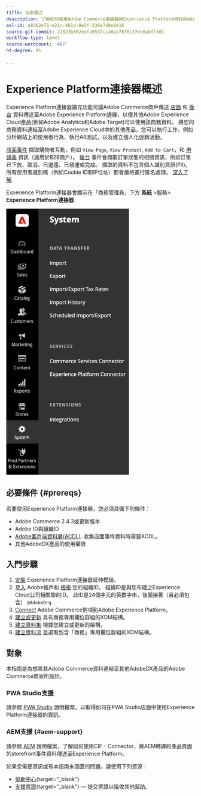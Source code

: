 ```yaml
---
title: 指南概述
description: 了解如何使用Adobe Commerce連接器將Experience Platform資料與Adobe Experience Platform整合。
exl-id: a8362e71-e21c-4b1d-8e3f-336e748e1018
source-git-commit: 22823b662eefa953fcca6ae78f6c37ee8abff3d1
workflow-type: tm+mt
source-wordcount: '487'
ht-degree: 0%

---
```


# Experience Platform連接器概述

Experience Platform連接器擴充功能可讓Adobe Commerce商戶傳送 [店面](events.md#storefront-events) 和 [後台](events.md#back-office-events) 資料傳送至Adobe Experience Platform邊緣，以便其他Adobe Experience Cloud產品(例如Adobe Analytics和Adobe Target)可以使用該商務資料。 將您的商務資料連結至Adobe Experience Cloud中的其他產品，您可以執行工作，例如分析網站上的使用者行為、執行AB測試，以及建立個人化促銷活動。

[店面事件](events.md#storefront-events) 擷取購物者互動，例如 `View Page`, `View Product`, `Add to Cart`，和 [申請表](events.md#b2b-events) 資訊（適用於B2B商戶）。 [後台](events.md#back-office-events) 事件會擷取訂單狀態的相關資訊，例如訂單已下放、取消、已退還、已發運或完成。 擷取的資料不包含個人識別資訊(PII)。 所有使用者識別碼（例如Cookie ID和IP位址）都會嚴格進行匿名處理。 [深入了解](https://www.adobe.com/privacy/experience-cloud.html).

Experience Platform連接器會顯示在「商務管理員」下方 **系統** >服務> **Experience Platform連接器**.

![Experience Platform連接器擴充功能管理檢視](assets/epc-adminui.png)

## 必要條件 {#prereqs}

若要使用Experience Platform連接器，您必須具備下列條件：

- Adobe Commerce 2.4.3或更新版本
- Adobe ID與組織ID
- [Adobe客戶端資料層(ACDL)](https://experienceleague.adobe.com/docs/experience-platform/tags/extensions/client/client-data-layer/overview.html). 收集店面事件資料時需要ACDL。
- 其他AdobeDX產品的使用權限

## 入門步驟

1. [安裝](install.md) Experience Platform連接器延伸模組。
1. [登入](https://helpx.adobe.com/manage-account/using/access-adobe-id-account.html) Adobe帳戶和 [檢視](https://experienceleague.adobe.com/docs/core-services/interface/administration/organizations.html#concept_EA8AEE5B02CF46ACBDAD6A8508646255) 您的組織ID。 組織ID是與您布建之Experience Cloud公司相關聯的ID。 此ID是24個字元的英數字串，後面接著（且必須包含） `@AdobeOrg`.
1. [Connect](connect-data.md) Adobe Commerce例項到Adobe Experience Platform。
1. [建立或更新](update-xdm.md) 具有商務專用欄位群組的XDM結構。
1. [建立資料集](https://experienceleague.adobe.com/docs/platform-learn/implement-mobile-sdk/experience-cloud/platform.html#create-a-dataset) 根據您建立或更新的架構。
1. [建立資料流](https://experienceleague.adobe.com/docs/experience-platform/edge/datastreams/overview.html) 並選取包含「商務」專用欄位群組的XDM結構。

## 對象

本指南是為想將其Adobe Commerce資料連結至其他AdobeDX產品的Adobe Commerce商家所設計。

### PWA Studio支援

請參閱 [PWA Studio](https://developer.adobe.com/commerce/pwa-studio/integrations/adobe-commerce/aep/) 說明檔案，以取得如何在PWA Studio店面中使用Experience Platform連接器的資訊。

### AEM支援 {#aem-support}

請參閱 [AEM](https://experienceleague.adobe.com/docs/experience-manager-cloud-service/content/content-and-commerce/integrations/aep.html) 說明檔案，了解如何使用CIF - Connector，將AEM轉譯的產品頁面的storefront事件資料傳送至Experience Platform。

如果您需要資訊或有本指南未涵蓋的問題，請使用下列資源：

- [協助中心](https://experienceleague.adobe.com/docs/commerce-knowledge-base/kb/overview.html){target="_blank"}
- [支援票證](https://experienceleague.adobe.com/docs/commerce-knowledge-base/kb/help-center-guide/magento-help-center-user-guide.html#submit-ticket){target="_blank"} — 提交票證以接收其他幫助。
